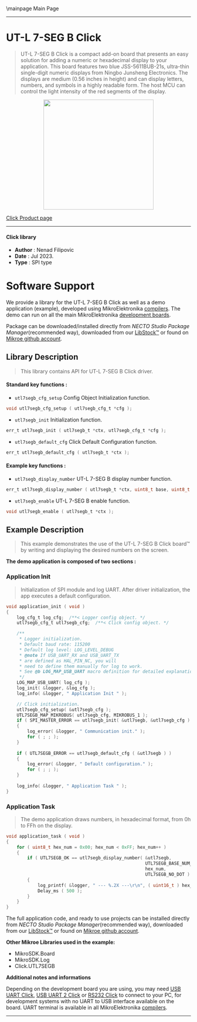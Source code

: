 \mainpage Main Page

---
# UT-L 7-SEG B Click

> UT-L 7-SEG B Click is a compact add-on board that presents an easy solution for adding a numeric or hexadecimal display to your application. This board features two blue JSS-5611BUB-21s, ultra-thin single-digit numeric displays from Ningbo Junsheng Electronics. The displays are medium (0.56 inches in height) and can display letters, numbers, and symbols in a highly readable form. The host MCU can control the light intensity of the red segments of the display.

<p align="center">
  <img src="https://download.mikroe.com/images/click_for_ide/utl7segb_click.png" height=300px>
</p>

[Click Product page](https://www.mikroe.com/ut-l-7-seg-b-click)

---


#### Click library

- **Author**        : Nenad Filipovic
- **Date**          : Jul 2023.
- **Type**          : SPI type


# Software Support

We provide a library for the UT-L 7-SEG B Click
as well as a demo application (example), developed using MikroElektronika
[compilers](https://www.mikroe.com/necto-studio).
The demo can run on all the main MikroElektronika [development boards](https://www.mikroe.com/development-boards).

Package can be downloaded/installed directly from *NECTO Studio Package Manager*(recommended way), downloaded from our [LibStock&trade;](https://libstock.mikroe.com) or found on [Mikroe github account](https://github.com/MikroElektronika/mikrosdk_click_v2/tree/master/clicks).

## Library Description

> This library contains API for UT-L 7-SEG B Click driver.

#### Standard key functions :

- `utl7segb_cfg_setup` Config Object Initialization function.
```c
void utl7segb_cfg_setup ( utl7segb_cfg_t *cfg );
```

- `utl7segb_init` Initialization function.
```c
err_t utl7segb_init ( utl7segb_t *ctx, utl7segb_cfg_t *cfg );
```

- `utl7segb_default_cfg` Click Default Configuration function.
```c
err_t utl7segb_default_cfg ( utl7segb_t *ctx );
```

#### Example key functions :

- `utl7segb_display_number` UT-L 7-SEG B display number function.
```c
err_t utl7segb_display_number ( utl7segb_t *ctx, uint8_t base, uint8_t num, uint8_t dot_pos );
```

- `utl7segb_enable`  UT-L 7-SEG B enable function.
```c
void utl7segb_enable ( utl7segb_t *ctx );
```

## Example Description

> This example demonstrates the use of the UT-L 7-SEG B Click board™ 
> by writing and displaying the desired numbers on the screen.

**The demo application is composed of two sections :**

### Application Init

> Initialization of SPI module and log UART.
> After driver initialization, the app executes a default configuration.

```c
void application_init ( void )
{
    log_cfg_t log_cfg;  /**< Logger config object. */
    utl7segb_cfg_t utl7segb_cfg;  /**< Click config object. */

    /** 
     * Logger initialization.
     * Default baud rate: 115200
     * Default log level: LOG_LEVEL_DEBUG
     * @note If USB_UART_RX and USB_UART_TX 
     * are defined as HAL_PIN_NC, you will 
     * need to define them manually for log to work. 
     * See @b LOG_MAP_USB_UART macro definition for detailed explanation.
     */
    LOG_MAP_USB_UART( log_cfg );
    log_init( &logger, &log_cfg );
    log_info( &logger, " Application Init " );

    // Click initialization.
    utl7segb_cfg_setup( &utl7segb_cfg );
    UTL7SEGB_MAP_MIKROBUS( utl7segb_cfg, MIKROBUS_1 );
    if ( SPI_MASTER_ERROR == utl7segb_init( &utl7segb, &utl7segb_cfg ) )
    {
        log_error( &logger, " Communication init." );
        for ( ; ; );
    }
    
    if ( UTL7SEGB_ERROR == utl7segb_default_cfg ( &utl7segb ) )
    {
        log_error( &logger, " Default configuration." );
        for ( ; ; );
    }
    
    log_info( &logger, " Application Task " );
}
```

### Application Task

> The demo application draws numbers, in hexadecimal format, from 0h to FFh on the display.

```c
void application_task ( void )
{
    for ( uint8_t hex_num = 0x00; hex_num < 0xFF; hex_num++ ) 
    {
        if ( UTL7SEGB_OK == utl7segb_display_number( &utl7segb, 
                                                     UTL7SEGB_BASE_NUM_SYS_HEXADECIMAL, 
                                                     hex_num, 
                                                     UTL7SEGB_NO_DOT ) )
        {
            log_printf( &logger, " --- %.2X ---\r\n", ( uint16_t ) hex_num );
            Delay_ms ( 500 );
        }
    }
}
```

The full application code, and ready to use projects can be installed directly from *NECTO Studio Package Manager*(recommended way), downloaded from our [LibStock&trade;](https://libstock.mikroe.com) or found on [Mikroe github account](https://github.com/MikroElektronika/mikrosdk_click_v2/tree/master/clicks).

**Other Mikroe Libraries used in the example:**

- MikroSDK.Board
- MikroSDK.Log
- Click.UTL7SEGB

**Additional notes and informations**

Depending on the development board you are using, you may need
[USB UART Click](https://www.mikroe.com/usb-uart-click),
[USB UART 2 Click](https://www.mikroe.com/usb-uart-2-click) or
[RS232 Click](https://www.mikroe.com/rs232-click) to connect to your PC, for
development systems with no UART to USB interface available on the board. UART
terminal is available in all MikroElektronika
[compilers](https://shop.mikroe.com/compilers).

---
